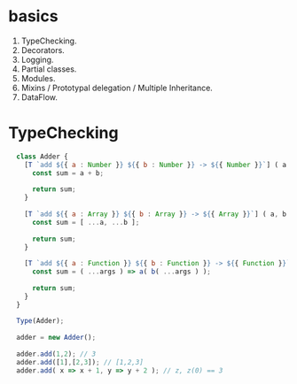 # basics

1. TypeChecking.
2. Decorators.
3. Logging.
4. Partial classes.
5. Modules. 
6. Mixins / Prototypal delegation / Multiple Inheritance.
7. DataFlow.

# TypeChecking

```js
  class Adder {
    [T `add ${{ a : Number }} ${{ b : Number }} -> ${{ Number }}`] ( a, b ) {
      const sum = a + b;
      
      return sum;
    }
    
    [T `add ${{ a : Array }} ${{ b : Array }} -> ${{ Array }}`] ( a, b ) {
      const sum = [ ...a, ...b ];
      
      return sum;
    }
    
    [T `add ${{ a : Function }} ${{ b : Function }} -> ${{ Function }}`] ( a, b ) {
      const sum = ( ...args ) => a( b( ...args ) );
    
      return sum;
    }
  }
  
  Type(Adder);
  
  adder = new Adder();
  
  adder.add(1,2); // 3
  adder.add([1],[2,3]); // [1,2,3]
  adder.add( x => x + 1, y => y + 2 ); // z, z(0) == 3
```
